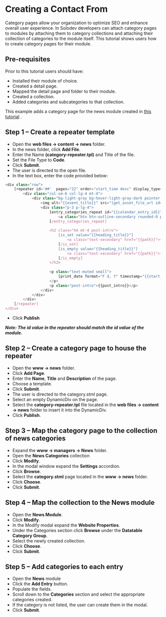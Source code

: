 # Creating a Contact From

Category pages allow your organization to optimize SEO and enhance overall user experience. In Solodev developers can attach category pages to modules by attaching them to category collections and attaching their collection of categories to the module itself. This tutorial shows users how to create category pages for their module. 

## Pre-requisites

Prior to this tutorial users should have: 

* Installed their module of choice. 
* Created a detail page.
* Mapped the detail page and folder to their module.
* Created a collection.
* Added categories and subcategories to that collection. 

This example adds a category page for the news module created in <a href="https://help.solodev.com/en/articles/3727527-creating-a-news-module">this tutorial</a> .

## Step 1 – Create a repeater template

* Open the **web files -> content -> news** folder. 
* In the news folder, click **Add File**. 
* Enter the Name **(category-repeater.tpl)** and Title of the file. 
* Set the File Type to **Code**. 
* Click **Submit**. 
* The user is directed to the open file. 
* In the text box, enter the code provided below:
```js
<div class="row">
	[repeater id='##'  pages="22" order="start_time desc" display_type="news"]
		<div class="col-sm-6 col-lg-4 mt-4">
			<div class="bg-light-gray bg-hover-light-gray-dark pointer box-sizing h-100" onclick="location.href='{{path}}'">
				<img alt="{{event_title}}" src="[get_asset_file_url id='{{news_image}}']" class="img-fluid">
				<div class="p-3 p-lg-4">					
					[entry_categories_repeat id="{{calendar_entry_id}}"]
						<a class="btn btn-outline-secondary rounded-0 p-1 px-3" href="/news/{{{name}}}">{{{title}}}</a>
					[/entry_categories_repeat]
					
					<h2 class="h4 mt-4 post-intro">
						[is_set value="{{heading_title}}"]
							<a class="text-secondary" href="{{path}}">{{heading_title}}</a>
						[/is_set]
						[is_empty value="{{heading_title}}"]
							<a class="text-secondary" href="{{path}}">{{event_title}}</a>
						[/is_empty]
					</h2>
					
					<p class="text-muted small">
						[print_date format="F d, Y" timestamp="{{start_time}}"]
					</p>
					<p class="post-intro">{{post_intro}}</p>					
				</div>
			</div>
		</div>
	[/repeater]
</div>
```
* Click **Publish** 

***Note: The id value in the repeater should match the id value of the module.***

## Step 2 – Create a category page to house the repeater

* Open the **www -> news** folder. 
* Click **Add Page**. 
* Enter the **Name**, **Title** and **Description** of the page. 
* Choose a template.
* Click **Submit**. 
* The user is directed to the category.stml page. 
* Select an empty DynamicDiv on the page.
* Select the **category-repeater.tpl** file located in the **web files -> content -> news** folder to insert it into the DynamicDiv.
* Click **Publish**.

## Step 3 – Map the category page to the collection of news categories

* Expand the **www -> managers -> News** folder. 
* Open the **News Categories** collection
* Click **Modify**. 
* In the modal window expand the **Settings** accordion.
* Click **Browse**.
* Select the **category.stml** page located in the **www -> news** folder.
* Click **Choose**. 
* Click **Submit**. 

## Step 4 – Map the collection to the News module 

* Open the **News Module**.
* Click **Modify**. 
* In the Modify modal expand the **Website Properties**.
* Under the Categories section click **Browse** under the **Datatable Category Group**. 
* Select the newly created collection. 
* Click **Choose**. 
* Click **Submit**. 

## Step 5 – Add categories to each entry

* Open the **News** module 
* Click the **Add Entry** button. 
* Populate the fields. 
* Scroll down to the **Categories** section and select the appropriate categories created. 
* If the category is not listed, the user can create them in the modal. 
* Click **Submit**. 
